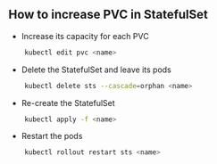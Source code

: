 ## How to increase PVC in StatefulSet
- Increase its capacity for each PVC
```bash
    kubectl edit pvc <name> 
```
- Delete the StatefulSet and leave its pods
```bash
    kubectl delete sts --cascade=orphan <name>
```
- Re-create the StatefulSet
```bash
    kubectl apply -f <name>
```
- Restart the pods
```bash
    kubectl rollout restart sts <name>
```
